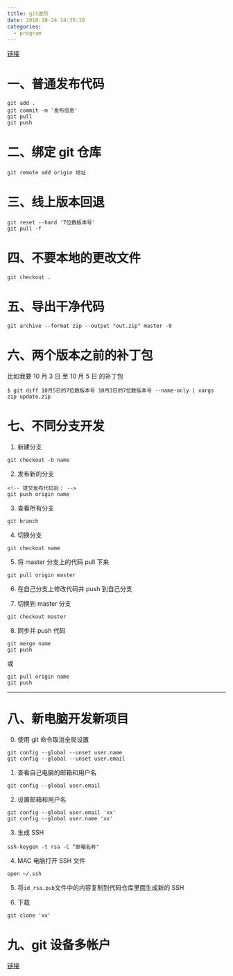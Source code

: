 ```yaml
---
title: git进阶
date: 2018-10-24 14:35:18
categories:
  - program
---
```


[链接](https://blog.csdn.net/shenlei19911210/article/details/78529939?spm=1001.2014.3001.5501)

# 一、普通发布代码

```
git add .
git commit -m '发布信息'
git pull
git push
```

# 二、绑定 git 仓库

```
git remote add origin 地址
```

# 三、线上版本回退

```
git reset --hard '7位数版本号'
git pull -f
```

# 四、不要本地的更改文件

```
git checkout .
```

# 五、导出干净代码

```
git archive --format zip --output "out.zip" master -0
```

# 六、两个版本之前的补丁包

比如我要 10 月 3 日 至 10 月 5 日 的补丁包

`$ git diff 10月5日的7位数版本号 10月3日的7位数版本号 --name-only | xargs zip update.zip`

# 七、不同分支开发

1. 新建分支

```
git checkout -b name
```

2. 发布新的分支

```
<!-- 提交发布代码后： -->
git push origin name
```

3. 查看所有分支

```
git branch
```

4. 切换分支

```
git checkout name
```

5. 将 master 分支上的代码 pull 下来

```
git pull origin master
```

6. 在自己分支上修改代码并 push 到自己分支

7. 切换到 master 分支

```
git checkout master
```

8. 同步并 push 代码

```
git merge name
git push
```

或

```
git pull origin name
git push
```

---

# 八、新电脑开发新项目

0. 使用 git 命令取消全局设置

```
git config --global --unset user.name
git config --global --unset user.email
```

1. 查看自己电脑的邮箱和用户名

```
git config --global user.email
```

2. 设置邮箱和用户名

```
git config --global user.email 'xx'
git config --global user.name 'xx'
```

3. 生成 SSH

```
ssh-keygen -t rsa -C “邮箱名称"
```

4. MAC 电脑打开 SSH 文件

```
open ~/.ssh
```

5. 将`id_rsa.pub`文件中的内容复制到代码仓库里面生成新的 SSH

6. 下载

```
git clone 'xx'
```

# 九、git 设备多帐户

[链接](https://www.jianshu.com/p/cacf91579268)
